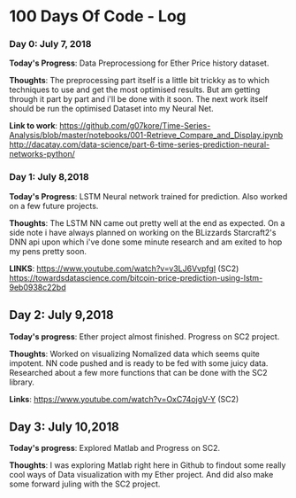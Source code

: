 # 100 Days Of Code - Log

### Day 0: July 7, 2018

**Today's Progress**: Data Preprocessiong for Ether Price history dataset.

**Thoughts**: The preprocessing part itself is a little bit trickky as to which techniques to use and get the most optimised results. But am getting through it part by part and i'll be done with it soon. The next work itself should be run the optimised Dataset into my Neural Net.

**Link to work**: https://github.com/g07kore/Time-Series-Analysis/blob/master/notebooks/001-Retrieve_Compare_and_Display.ipynb
                  http://dacatay.com/data-science/part-6-time-series-prediction-neural-networks-python/
                  
### Day 1: July 8,2018

**Today's Progress**: LSTM Neural network trained for prediction. Also worked on a few future projects.

**Thoughts**: The LSTM NN came out pretty well at the end as expected. On a side note i have always planned on working on the BLizzards Starcraft2's DNN api upon which i've done some minute research and am exited to hop my pens pretty soon. 

**LINKS**: https://www.youtube.com/watch?v=v3LJ6VvpfgI (SC2)
           https://towardsdatascience.com/bitcoin-price-prediction-using-lstm-9eb0938c22bd

## Day 2: July 9,2018

**Today's progress**: Ether project almost finished. Progress on SC2 project.

**Thoughts**: Worked on visualizing Nomalized data which seems quite impotent. NN code pushed and is ready to be fed with some juicy data. Researched about a few more functions that can be done with the SC2 library.

**Links**: https://www.youtube.com/watch?v=OxC74ojgV-Y (SC2)

## Day 3: July 10,2018

**Today's progress**: Explored Matlab and Progress on SC2.

**Thoughts**: I was exploring Matlab right here in Github to findout some really cool ways of Data visualization with my Ether project. And did also make some forward juling with the SC2 project.
